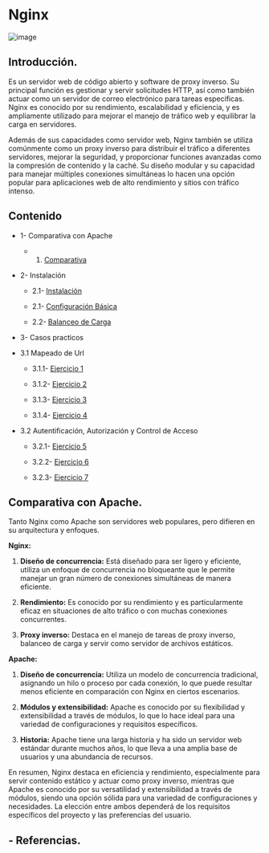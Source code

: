 # Nginx

![image](https://github.com/Scosrom/Servicios-en-red/assets/114906778/437ce162-f5f3-4f30-a56f-958b46dd4bb3)

## Introducción.

Es un servidor web de código abierto y software de proxy inverso. Su principal función es gestionar y servir solicitudes HTTP, así como también actuar como un servidor de correo electrónico para tareas específicas. Nginx es conocido por su rendimiento, escalabilidad y eficiencia, y es ampliamente utilizado para mejorar el manejo de tráfico web y equilibrar la carga en servidores.

Además de sus capacidades como servidor web, Nginx también se utiliza comúnmente como un proxy inverso para distribuir el tráfico a diferentes servidores, mejorar la seguridad, y proporcionar funciones avanzadas como la compresión de contenido y la caché. Su diseño modular y su capacidad para manejar múltiples conexiones simultáneas lo hacen una opción popular para aplicaciones web de alto rendimiento y sitios con tráfico intenso.

## Contenido

* 1- Comparativa con Apache
   
   * 1. [Comparativa](comparativa.md)

* 2- Instalación
   
   * 2.1- [Instalación](nginx-ins.md)

   * 2.1- [Configuración Básica](configba.md)
   
   * 2.2- [Balanceo de Carga](bcarga.md)
      
* 3- Casos practicos

* 3.1 Mapeado de Url

   * 3.1.1- [Ejercicio 1](ejer/ejer1.md)
   
   * 3.1.2- [Ejercicio 2](ejer/ejer2.md)
   
   * 3.1.3- [Ejercicio 3](ejer/ejer3.md)
   
   * 3.1.4- [Ejercicio 4](ejer/ejer4.md)
      
* 3.2 Autentificación, Autorización y Control de Acceso

   * 3.2.1- [Ejercicio 5](ejer/ejer5.md)
      
   * 3.2.2- [Ejercicio 6](ejer/ejer6.md)
      
   * 3.2.3- [Ejercicio 7](ejer/ejer7.md)

## Comparativa con Apache.

Tanto Nginx como Apache son servidores web populares, pero difieren en su arquitectura y enfoques.

**Nginx:**

1. **Diseño de concurrencia:** Está diseñado para ser ligero y eficiente, utiliza un enfoque de concurrencia no bloqueante que le permite manejar un gran número de conexiones simultáneas de manera eficiente.

2. **Rendimiento:** Es conocido por su rendimiento y es particularmente eficaz en situaciones de alto tráfico o con muchas conexiones concurrentes.

3. **Proxy inverso:** Destaca en el manejo de tareas de proxy inverso, balanceo de carga y servir como servidor de archivos estáticos.

**Apache:**

1. **Diseño de concurrencia:** Utiliza un modelo de concurrencia tradicional, asignando un hilo o proceso por cada conexión, lo que puede resultar menos eficiente en comparación con Nginx en ciertos escenarios.

2. **Módulos y extensibilidad:** Apache es conocido por su flexibilidad y extensibilidad a través de módulos, lo que lo hace ideal para una variedad de configuraciones y requisitos específicos.

3. **Historia:** Apache tiene una larga historia y ha sido un servidor web estándar durante muchos años, lo que lleva a una amplia base de usuarios y una abundancia de recursos.

En resumen, Nginx destaca en eficiencia y rendimiento, especialmente para servir contenido estático y actuar como proxy inverso, mientras que Apache es conocido por su versatilidad y extensibilidad a través de módulos, siendo una opción sólida para una variedad de configuraciones y necesidades. La elección entre ambos dependerá de los requisitos específicos del proyecto y las preferencias del usuario.


## - Referencias.
